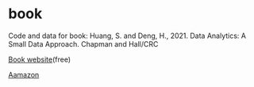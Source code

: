 # book
Code and data for book: Huang, S. and Deng, H., 2021. Data Analytics: A Small Data Approach. Chapman and Hall/CRC 

[Book website](https://dataanalyticsbook.info/)(free)

[Aamazon](https://www.amazon.com/Data-Analytics-Approach-Chapman-Science/dp/0367609509)
